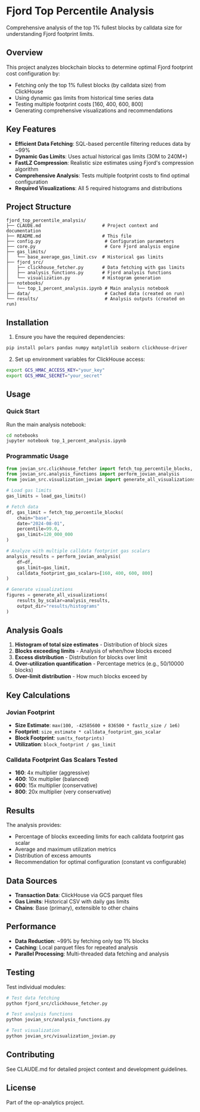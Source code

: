 # Fjord Top Percentile Analysis

Comprehensive analysis of the top 1% fullest blocks by calldata size for understanding Fjord footprint limits.

## Overview

This project analyzes blockchain blocks to determine optimal Fjord footprint cost configuration by:
- Fetching only the top 1% fullest blocks (by calldata size) from ClickHouse
- Using dynamic gas limits from historical time series data
- Testing multiple footprint costs [160, 400, 600, 800]
- Generating comprehensive visualizations and recommendations

## Key Features

- **Efficient Data Fetching**: SQL-based percentile filtering reduces data by ~99%
- **Dynamic Gas Limits**: Uses actual historical gas limits (30M to 240M+)
- **FastLZ Compression**: Realistic size estimates using Fjord's compression algorithm
- **Comprehensive Analysis**: Tests multiple footprint costs to find optimal configuration
- **Required Visualizations**: All 5 required histograms and distributions

## Project Structure

```
fjord_top_percentile_analysis/
├── CLAUDE.md                       # Project context and documentation
├── README.md                       # This file
├── config.py                        # Configuration parameters
├── core.py                          # Core Fjord analysis engine
├── gas_limits/
│   └── base_average_gas_limit.csv  # Historical gas limits
├── fjord_src/
│   ├── clickhouse_fetcher.py       # Data fetching with gas limits
│   ├── analysis_functions.py       # Fjord analysis functions
│   └── visualization.py            # Histogram generation
├── notebooks/
│   └── top_1_percent_analysis.ipynb # Main analysis notebook
├── data/                            # Cached data (created on run)
└── results/                         # Analysis outputs (created on run)
```

## Installation

1. Ensure you have the required dependencies:
```bash
pip install polars pandas numpy matplotlib seaborn clickhouse-driver
```

2. Set up environment variables for ClickHouse access:
```bash
export GCS_HMAC_ACCESS_KEY="your_key"
export GCS_HMAC_SECRET="your_secret"
```

## Usage

### Quick Start

Run the main analysis notebook:
```bash
cd notebooks
jupyter notebook top_1_percent_analysis.ipynb
```

### Programmatic Usage

```python
from jovian_src.clickhouse_fetcher import fetch_top_percentile_blocks, load_gas_limits
from jovian_src.analysis_functions import perform_jovian_analysis
from jovian_src.visualization_jovian import generate_all_visualizations

# Load gas limits
gas_limits = load_gas_limits()

# Fetch data
df, gas_limit = fetch_top_percentile_blocks(
    chain="base",
    date="2024-08-01",
    percentile=99.0,
    gas_limit=120_000_000
)

# Analyze with multiple calldata footprint gas scalars
analysis_results = perform_jovian_analysis(
    df=df,
    gas_limit=gas_limit,
    calldata_footprint_gas_scalars=[160, 400, 600, 800]
)

# Generate visualizations
figures = generate_all_visualizations(
    results_by_scalar=analysis_results,
    output_dir="results/histograms"
)
```

## Analysis Goals

1. **Histogram of total size estimates** - Distribution of block sizes
2. **Blocks exceeding limits** - Analysis of when/how blocks exceed
3. **Excess distribution** - Distribution for blocks over limit
4. **Over-utilization quantification** - Percentage metrics (e.g., 50/10000 blocks)
5. **Over-limit distribution** - How much blocks exceed by

## Key Calculations

### Jovian Footprint
- **Size Estimate**: `max(100, -42585600 + 836500 * fastlz_size / 1e6)`
- **Footprint**: `size_estimate * calldata_footprint_gas_scalar`
- **Block Footprint**: `sum(tx_footprints)`
- **Utilization**: `block_footprint / gas_limit`

### Calldata Footprint Gas Scalars Tested
- **160**: 4x multiplier (aggressive)
- **400**: 10x multiplier (balanced)
- **600**: 15x multiplier (conservative)
- **800**: 20x multiplier (very conservative)

## Results

The analysis provides:
- Percentage of blocks exceeding limits for each calldata footprint gas scalar
- Average and maximum utilization metrics
- Distribution of excess amounts
- Recommendation for optimal configuration (constant vs configurable)

## Data Sources

- **Transaction Data**: ClickHouse via GCS parquet files
- **Gas Limits**: Historical CSV with daily gas limits
- **Chains**: Base (primary), extensible to other chains

## Performance

- **Data Reduction**: ~99% by fetching only top 1% blocks
- **Caching**: Local parquet files for repeated analysis
- **Parallel Processing**: Multi-threaded data fetching and analysis

## Testing

Test individual modules:
```bash
# Test data fetching
python fjord_src/clickhouse_fetcher.py

# Test analysis functions
python jovian_src/analysis_functions.py

# Test visualization
python jovian_src/visualization_jovian.py
```

## Contributing

See CLAUDE.md for detailed project context and development guidelines.

## License

Part of the op-analytics project.
